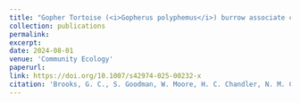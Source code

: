 ```yaml
---
title: "Gopher Tortoise (<i>Gopherus polyphemus</i>) burrow associate communities are depauperate in modified landscapes"
collection: publications
permalink: 
excerpt:
date: 2024-08-01
venue: 'Community Ecology'
paperurl:
link: https://doi.org/10.1007/s42974-025-00232-x
citation: 'Brooks, G. C., S. Goodman, W. Moore, H. C. Chandler, N. M. Caruso, J. A. Smith, T. A. Gorman, C. A. Haas. 2025. Gopher Tortoise (<i>Gopherus polyphemus</i>) burrow associate communities are depauperate in modified landscapes. <i>Community Ecology</i> 1-15'
---
```

